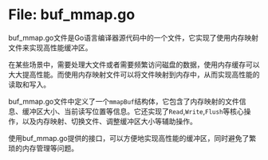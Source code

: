 # File: buf_mmap.go

buf_mmap.go文件是Go语言编译器源代码中的一个文件，它实现了使用内存映射文件来实现高性能缓冲区。

在某些场景中，需要处理大文件或者需要频繁访问磁盘的数据，使用内存缓存可以大大提高性能。而使用内存映射文件可以将文件映射到内存中，从而实现高性能的读取和写入。

buf_mmap.go文件中定义了一个``mmapBuf``结构体，它包含了内存映射的文件信息、缓冲区大小、当前读写位置等信息。它还实现了``Read``,``Write``,``Flush``等核心操作，以及内存映射、切换文件、调整缓冲区大小等辅助操作。

使用buf_mmap.go提供的接口，可以方便地实现高性能的缓冲区，同时避免了繁琐的内存管理等问题。

